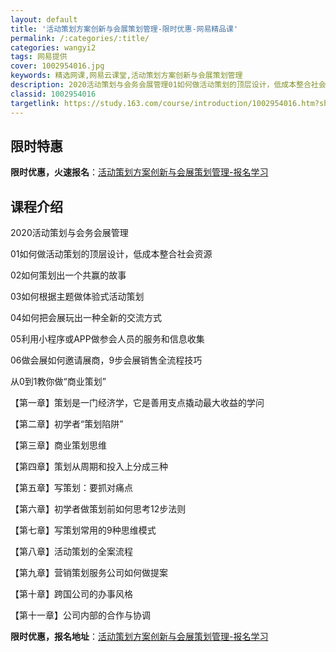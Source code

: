 ```yaml
---
layout: default
title: '活动策划方案创新与会展策划管理-限时优惠-网易精品课'
permalink: /:categories/:title/
categories: wangyi2
tags: 网易提供
cover: 1002954016.jpg
keywords: 精选网课,网易云课堂,活动策划方案创新与会展策划管理
description: 2020活动策划与会务会展管理01如何做活动策划的顶层设计，低成本整合社会资源02如何策划出一个共赢的故事03如何根据主
classid: 1002954016
targetlink: https://study.163.com/course/introduction/1002954016.htm?share=1&shareId=1025206652&utm_campaign=share&utm_medium=iphoneShare&utm_source=&utm_u=1025206652
---
```


## 限时特惠

**限时优惠，火速报名**：[活动策划方案创新与会展策划管理-报名学习](https://study.163.com/course/introduction/1002954016.htm?share=1&shareId=1025206652&utm_campaign=share&utm_medium=iphoneShare&utm_source=&utm_u=1025206652)

## 课程介绍

2020活动策划与会务会展管理

01如何做活动策划的顶层设计，低成本整合社会资源

02如何策划出一个共赢的故事

03如何根据主题做体验式活动策划

04如何把会展玩出一种全新的交流方式

05利用小程序或APP做参会人员的服务和信息收集

06做会展如何邀请展商，9步会展销售全流程技巧



从0到1教你做“商业策划”

【第一章】策划是一门经济学，它是善用支点撬动最大收益的学问

【第二章】初学者“策划陷阱”

【第三章】商业策划思维 

【第四章】策划从周期和投入上分成三种

【第五章】写策划：要抓对痛点

【第六章】初学者做策划前如何思考12步法则

【第七章】写策划常用的9种思维模式

【第八章】活动策划的全案流程

【第九章】营销策划服务公司如何做提案

【第十章】跨国公司的办事风格

【第十一章】公司内部的合作与协调

**限时优惠，报名地址**：[活动策划方案创新与会展策划管理-报名学习](https://study.163.com/course/introduction/1002954016.htm?share=1&shareId=1025206652&utm_campaign=share&utm_medium=iphoneShare&utm_source=&utm_u=1025206652)

